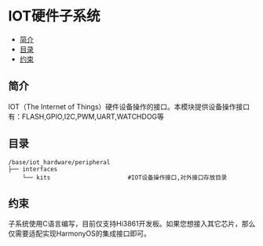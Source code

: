 # IOT硬件子系统<a name="ZH-CN_TOPIC_0000001117425053"></a>

-   [简介](#section11660541593)
-   [目录](#section1464106163817)
-   [约束](#section1718733212019)

## 简介<a name="section11660541593"></a>

IOT（The Internet of Things）硬件设备操作的接口。本模块提供设备操作接口有：FLASH,GPIO,I2C,PWM,UART,WATCHDOG等

## 目录<a name="section1464106163817"></a>

```
/base/iot_hardware/peripheral
├── interfaces
    └── kits                      #IOT设备操作接口,对外接口存放目录  
```

## 约束<a name="section1718733212019"></a>

子系统使用C语言编写，目前仅支持Hi3861开发板。如果您想接入其它芯片，那么仅需要适配实现HarmonyOS的集成接口即可。

